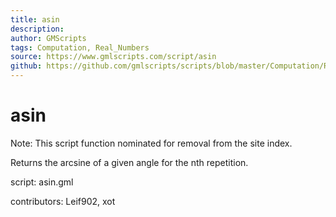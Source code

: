 ```yaml
---
title: asin
description: 
author: GMScripts
tags: Computation, Real_Numbers
source: https://www.gmlscripts.com/script/asin
github: https://github.com/gmlscripts/scripts/blob/master/Computation/Real_Numbers/asin.gml
---
```


asin
====

Note: This script function nominated for removal from the site index.

Returns the arcsine of a given angle for the nth repetition.

script: asin.gml

contributors: Leif902, xot
